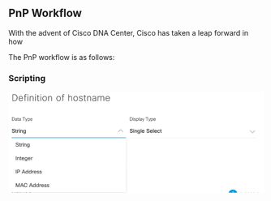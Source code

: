 ## PnP Workflow
With the advent of Cisco DNA Center, Cisco has taken a leap forward in how 




The PnP workflow is as follows:

### Scripting


![json](images/variable-type.png?raw=true "Import JSON")



